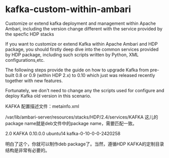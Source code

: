 # kafka-custom-within-ambari
Customize or extend kafka deployment and management within Apache Ambari, including the version change different with the service provided by the specfic HDP stacks


If you want to customize or extend Kafka within Apache Ambari and HDP package, you should firstly deep dive into the common services provided by HDP package, including 
such scripts written by Python, XML configurations,etc.

The following steps provide the guide on how to upgrade Kafka from pre-built 0.8 or 0.9 (within HDP 2.x) to 0.10 which just was released recently together with new features.

Fortunately, we don't need to change any the scripts used for configure and deploy Kafka old version in this scenario.

KAFKA 配置描述文件：metainfo.xml

/var/lib/ambari-server/resources/stacks/HDP/2.4/services/KAFKA
这儿的package name就是deb文件中的package name，需要匹配一致。

<metainfo>
  <schemaVersion>2.0</schemaVersion>
  <services>
    <service>
      <name>KAFKA</name>
      <version>0.10.0.0</version>
      <osSpecifics>
        <osSpecific>
          <osFamily>ubuntu14</osFamily>
          <packages>
            <package>
              <name> kafka-0-10-0-0-2420258</name>
            </package>
          </packages>
        </osSpecific>
      </osSpecifics>
    </service>
  </services>
</metainfo>

明白了这个，你就可以制作deb package了。当然，遵循HDP KAFKA的定制目录结构是非常有必要的。 